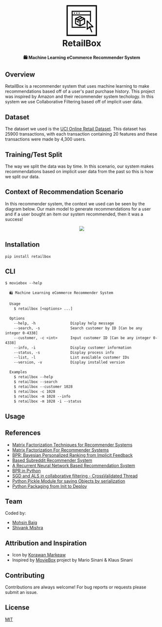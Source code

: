 <h1 align="center">
  <img src="media/rb-logo.png" width="20%"><br/>RetailBox
</h1>

<h4 align="center">
  🛍️ Machine Learning eCommerce Recommender System
</h4>

## Overview

RetailBox is a recommender system that uses machine learning to make recommendations based off of a user's past purchase history. This project was inspired by Amazon and their recommender system techology. In this system we use Collaborative Filtering based off of implicit user data.

## Dataset

The dataset we used is the [UCI Online Retail Dataset](http://archive.ics.uci.edu/ml/datasets/online+retail). This dataset has 25900 transactions, with each transaction containing 20 features and these transactions were made by 4,300 users.

## Training/Test Split

The way we split the data was by time. In this scenario, our system makes recommendations based on implicit user data from the past so this is how we split our data.

## Context of Recommendation Scenario

In this recommender system, the context we used can be seen by the diagram below. Our main model to generate recommendations for a user and if a user bought an item our system recommended, then it was a success!

<p align="center">
  <img src="https://i.imgur.com/5WegTbB.png">
</p>

## Installation

```
pip install retailbox
```

## CLI

```
$ moviebox --help

  🛍️ Machine Learning eCommerce Recommender System

  Usage
    $ retailbox [<options> ...]

  Options
    --help, -h                Display help message
    --search, -s              Search customer by ID [Can be any integer 0-4338]
    --customer, -c <int>      Input customer ID [Can be any integer 0-4338]
    --info, -i                Display customer information
    --status, -s              Display process info
    --list, -l                List available customer IDs
    --version, -v             Display installed version

  Examples
    $ retailbox --help
    $ retailbox --search
    $ retailbox --customer 1028
    $ retailbox -c 1028
    $ retailbox -m 1028 --info
    $ retailbox -m 1028 -i --status
```

## Usage


## References

* [Matrix Factorization Techniques for Recommender Systems](https://datajobs.com/data-science-repo/Recommender-Systems-[Netflix].pdf)
* [Matrix Factorization For Recommender Systems](https://joyceho.github.io/cs584_s16/slides/mf-16.pdf)
* [BPR: Bayesian Personalized Ranking from Implicit Feedback](https://arxiv.org/pdf/1205.2618.pdf)
* [Based Subreddit Recommender System](https://cole-maclean.github.io/blog/RNN-Based-Subreddit-Recommender-System/)
* [A Recurrent Neural Network Based Recommendation System](https://cs224d.stanford.edu/reports/LiuSingh.pdf)
* [BPR in Python](https://github.com/gamboviol/bpr)
* [SGD and ALS in collaborative filtering - CrossValidated Thread](https://stats.stackexchange.com/questions/201279/comparison-of-sgd-and-als-in-collaborative-filtering)
* [Python Pickle Module for saving Objects by serialization](https://pythonprogramming.net/python-pickle-module-save-objects-serialization/)
* [Python Packaging from Init to Deploy](https://www.youtube.com/watch?v=4fzAMdLKC5k)

## Team

Coded by:

* [Mohsin Baig](https://github.com/moebg)
* [Shivank Mishra](https://github.com/shivankmishra)

## Attribution and Inspiration

* Icon by [Korawan Markeaw](https://thenounproject.com/korawan_m/)
* Inspired by [MovieBox](https://github.com/klauscfhq/moviebox) project by Mario Sinani & Klaus Sinani

## Contributing

Contributions are always welcome! For bug reports or requests please submit an issue.

## License

[MIT](https://github.com/moebg/retailbox/blob/master/LICENSE)